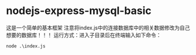 # nodejs-express-mysql-basic
这是一个简单的基本框架 注意将index.js中的连接数据库中的相关数据修改为自己想要的数据库！！！ 运行方式：进入子目录后在终端输入如下命令：
```
node .\index.js
```
